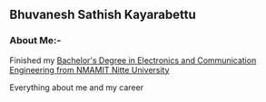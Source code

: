## Bhuvanesh Sathish Kayarabettu
### About Me:-
Finished my [Bachelor's Degree in Electronics and Communication Engineering from NMAMIT Nitte University](https://github.com/WrathofBhuvan11/WrathofBhuvan11.github.io/blob/main/documents/bachelors%20of%20engineering%20main%20certificate%20.pdf)

Everything about me and my career
